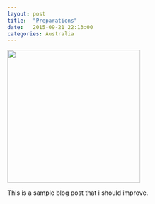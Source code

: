 ```yaml
---
layout: post
title:  "Preparations"
date:   2015-09-21 22:13:00
categories: Australia
---
```

<img width="300" src="{{ site.baseurl }}/images/pic03.jpg">

This is a sample blog post that i should improve.